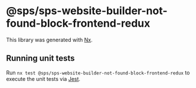 # @sps/sps-website-builder-not-found-block-frontend-redux

This library was generated with [Nx](https://nx.dev).

## Running unit tests

Run `nx test @sps/sps-website-builder-not-found-block-frontend-redux` to execute the unit tests via [Jest](https://jestjs.io).
